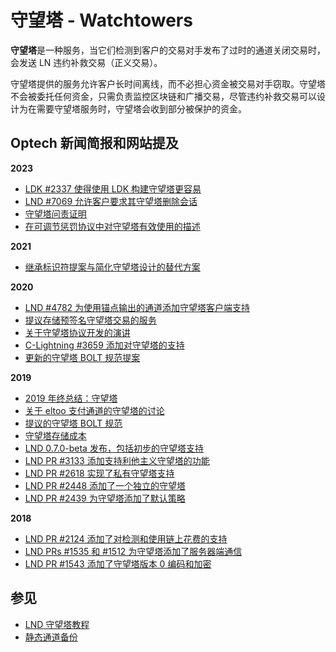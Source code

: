 # 守望塔 - Watchtowers

**守望塔**是一种服务，当它们检测到客户的交易对手发布了过时的通道关闭交易时，会发送 LN 违约补救交易（正义交易）。

守望塔提供的服务允许客户长时间离线，而不必担心资金被交易对手窃取。守望塔不会被委托任何资金，只需负责监控区块链和广播交易，尽管违约补救交易可以设计为在需要守望塔服务时，守望塔会收到部分被保护的资金。

## Optech 新闻简报和网站提及

**2023**

* [LDK #2337 使得使用 LDK 构建守望塔更容易](https://bitcoinops.org/en/newsletters/2023/08/30/#ldk-2337)
* [LND #7069 允许客户要求其守望塔删除会话](https://bitcoinops.org/en/newsletters/2023/04/12/#lnd-7069)
* [守望塔问责证明](https://bitcoinops.org/en/newsletters/2023/04/05/#watchtower-accountability-proofs)
* [在可调节惩罚协议中对守望塔有效使用的描述](https://bitcoinops.org/en/newsletters/2023/03/29/#fn:keychain)

**2021**

* [继承标识符提案与简化守望塔设计的替代方案](https://bitcoinops.org/en/newsletters/2021/10/06/#proposal-for-transaction-heritage-identifiers)

**2020**

* [LND #4782 为使用锚点输出的通道添加守望塔客户端支持](https://bitcoinops.org/en/newsletters/2020/12/09/#lnd-4782)
* [提议存储预签名守望塔交易的服务](https://bitcoinops.org/en/newsletters/2020/07/01/#proposed-service-for-storing-relaying-and-broadcasting-presigned-transactions)
* [关于守望塔协议开发的演讲](https://bitcoinops.org/en/newsletters/2020/07/01/#watchtowers-and-bolt13)
* [C-Lightning #3659 添加对守望塔的支持](https://bitcoinops.org/en/newsletters/2020/05/13/#c-lightning-3659)
* [更新的守望塔 BOLT 规范提案](https://bitcoinops.org/en/newsletters/2020/03/18/#proposed-watchtower-bolt-has-been-updated)

**2019**

* [2019 年终总结：守望塔](https://bitcoinops.org/en/newsletters/2019/12/28/#watchtowers)
* [关于 eltoo 支付通道的守望塔的讨论](https://bitcoinops.org/en/newsletters/2019/12/11/#watchtowers-for-eltoo-payment-channels)
* [提议的守望塔 BOLT 规范](https://bitcoinops.org/en/newsletters/2019/12/04/#proposed-watchtower-bolt)
* [守望塔存储成本](https://bitcoinops.org/en/newsletters/2019/09/25/#watchtower-storage-costs)
* [LND 0.7.0-beta 发布，包括初步的守望塔支持](https://bitcoinops.org/en/newsletters/2019/07/03/#lnd-0-7-0-beta-released)
* [LND PR #3133 添加支持利他主义守望塔的功能](https://bitcoinops.org/en/newsletters/2019/06/19/#lnd-3133)
* [LND PR #2618 实现了私有守望塔支持](https://bitcoinops.org/en/newsletters/2019/03/19/#lnd-2618)
* [LND PR #2448 添加了一个独立的守望塔](https://bitcoinops.org/en/newsletters/2019/01/22/#lnd-2448)
* [LND PR #2439 为守望塔添加了默认策略](https://bitcoinops.org/en/newsletters/2019/01/22/#lnd-2439)

**2018**

* [LND PR #2124 添加了对检测和使用链上花费的支持](https://bitcoinops.org/en/newsletters/2018/11/20/#lnd-2124)
* [LND PRs #1535 和 #1512 为守望塔添加了服务器端通信](https://bitcoinops.org/en/newsletters/2018/10/30/#lnd-1535-1512)
* [LND PR #1543 添加了守望塔版本 0 编码和加密](https://bitcoinops.org/en/newsletters/2018/08/07/#lnd-1543)

## 参见

* [LND 守望塔教程](https://github.com/wbobeirne/watchtower-example)
* [静态通道备份](https://bitcoinops.org/en/topics/static-channel-backups/)
